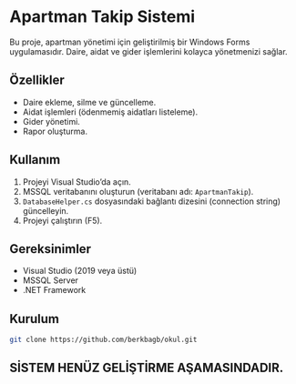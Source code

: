 # Apartman Takip Sistemi

Bu proje, apartman yönetimi için geliştirilmiş bir Windows Forms uygulamasıdır. Daire, aidat ve gider işlemlerini kolayca yönetmenizi sağlar.

## Özellikler
- Daire ekleme, silme ve güncelleme.
- Aidat işlemleri (ödenmemiş aidatları listeleme).
- Gider yönetimi.
- Rapor oluşturma.

## Kullanım
1. Projeyi Visual Studio’da açın.
2. MSSQL veritabanını oluşturun (veritabanı adı: `ApartmanTakip`).
3. `DatabaseHelper.cs` dosyasındaki bağlantı dizesini (connection string) güncelleyin.
4. Projeyi çalıştırın (F5).

## Gereksinimler
- Visual Studio (2019 veya üstü)
- MSSQL Server
- .NET Framework

## Kurulum
```bash
git clone https://github.com/berkbagb/okul.git
```
## SİSTEM HENÜZ GELİŞTİRME AŞAMASINDADIR.
